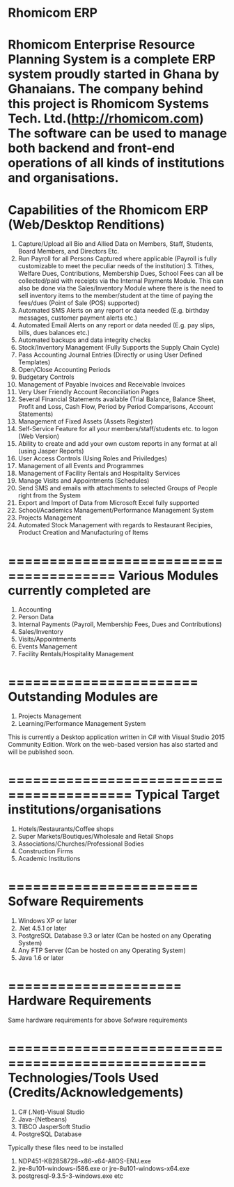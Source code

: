 # Rhomicom ERP
Rhomicom Enterprise Resource Planning System is a complete ERP system proudly started in Ghana by Ghanaians.
The company behind this project is Rhomicom Systems Tech. Ltd.(http://rhomicom.com)
The software can be used to manage both backend and front-end operations of all kinds of institutions and organisations.
====================================================================
Capabilities of the Rhomicom ERP (Web/Desktop Renditions)
====================================================================
1. Capture/Upload all Bio and Allied Data on Members, Staff, Students, Board Members, and Directors Etc.													
2. Run Payroll for all Persons Captured where applicable (Payroll is fully customizable to meet the peculiar needs of the institution)	3. Tithes, Welfare Dues, Contributions, Membership Dues, School Fees can all be collected/paid with receipts via the Internal Payments Module. This can also be done via the Sales/Inventory Module where there is the need to sell inventory items to the member/student at the time of paying the fees/dues	(Point of Sale (POS) supported)				
4. Automated SMS Alerts on any report or data needed (E.g. birthday messages, customer payment alerts etc.)												
5. Automated Email Alerts on any report or data needed (E.g. pay slips, bills, dues balances etc.)	
6. Automated backups and data integrity checks							
7. Stock/Inventory Management (Fully Supports the Supply Chain Cycle)					
8. Pass Accounting Journal Entries (Directly or using User Defined Templates)				
9. Open/Close Accounting Periods										
10. Budgetary Controls										
11. Management of Payable Invoices	 and Receivable Invoices					
12. Very User Friendly Account Reconciliation Pages						
13. Several Financial Statements available (Trial Balance, Balance Sheet, Profit and Loss, Cash Flow, Period by Period Comparisons, Account Statements)								
14. Management of Fixed Assets (Assets Register)							
15. Self-Service Feature for all your members/staff/students etc. to logon (Web Version)		
16. Ability to create and add your own custom reports in any format at all (using Jasper Reports)		
17. User Access Controls (Using Roles and Priviledges)						
18. Management of all Events and Programmes								
19. Management of Facility Rentals and Hospitality Services						
20. Manage Visits and Appointments (Schedules)							
21. Send SMS and emails with attachments to selected Groups of People right from the System		
22. Export and Import of Data from Microsoft Excel fully supported					
23. School/Academics Management/Performance Management System					
24. Projects Management
25. Automated Stock Management with regards to Restaurant Recipies, Product Creation and Manufacturing of Items

=======================================
Various Modules currently completed are
=======================================
1. Accounting
2. Person Data
3. Internal Payments (Payroll, Membership Fees, Dues and Contributions)
4. Sales/Inventory
5. Visits/Appointments
6. Events Management
7. Facility Rentals/Hospitality Management

=======================
Outstanding Modules are
=======================
1. Projects Management
2. Learning/Performance Management System

This is currently a Desktop application written in C# with Visual Studio 2015 Community Edition.
Work on the web-based version has also started and will be published soon.

=========================================
Typical Target institutions/organisations
=========================================
1. Hotels/Restaurants/Coffee shops
2. Super Markets/Boutiques/Wholesale and Retail Shops
3. Associations/Churches/Professional Bodies
4. Construction Firms
5. Academic Institutions

=======================
Sofware Requirements
=======================
1. Windows XP or later
2. .Net 4.5.1 or later
3. PostgreSQL Database 9.3 or later (Can be hosted on any Operating System)
4. Any FTP Server (Can be hosted on any Operating System)
5. Java 1.6 or later

=====================
Hardware Requirements
=====================
Same hardware requirements for above Sofware requirements

==================================================
Technologies/Tools Used (Credits/Acknowledgements)
==================================================
1. C# (.Net)-Visual Studio
2. Java-(Netbeans)
3. TIBCO JasperSoft Studio
4. PostgreSQL Database

Typically these files need to be installed 

1. NDP451-KB2858728-x86-x64-AllOS-ENU.exe
2. jre-8u101-windows-i586.exe or jre-8u101-windows-x64.exe
3. postgresql-9.3.5-3-windows.exe  etc
